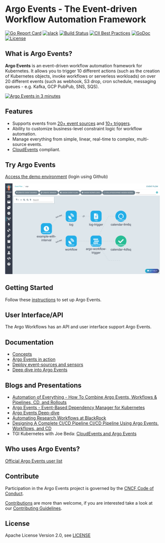 # Argo Events - The Event-driven Workflow Automation Framework

[![Go Report Card](https://goreportcard.com/badge/github.com/argoproj/argo-events)](https://goreportcard.com/report/github.com/argoproj/argo-events)
[![slack](https://img.shields.io/badge/slack-argoproj-brightgreen.svg?logo=slack)](https://argoproj.github.io/community/join-slack)
[![Build Status](https://travis-ci.org/argoproj/argo-events.svg?branch=master)](https://travis-ci.org/argoproj/argo-events)
[![CII Best Practices](https://bestpractices.coreinfrastructure.org/projects/3832/badge)](https://bestpractices.coreinfrastructure.org/projects/3832)
[![GoDoc](https://godoc.org/github.com/argoproj/argo-events?status.svg)](https://godoc.org/github.com/argoproj/argo-events/pkg/apis)
[![License](https://img.shields.io/badge/License-Apache%202.0-blue.svg)](LICENSE)

## What is Argo Events?

**Argo Events** is an event-driven workflow automation framework for Kubernetes. It allows you to trigger 10 different
actions (such as the creation of Kubernetes objects, invoke workflows or serverless workloads) on over 20 different
events (such as webhook, S3 drop, cron schedule, messaging queues - e.g. Kafka, GCP PubPub, SNS, SQS).

[![Argo Events in 3 minutes](https://img.youtube.com/vi/Aqi1zyTpM44/0.jpg)](https://youtu.be/Aqi1zyTpM44)

## Features

* Supports events from [20+ event sources](https://argoproj.github.io/argo-events/concepts/event_source/)
  and [10+ triggers](https://argoproj.github.io/argo-events/concepts/trigger/).
* Ability to customize business-level constraint logic for workflow automation.
* Manage everything from simple, linear, real-time to complex, multi-source events.
* [CloudEvents](https://cloudevents.io/) compliant.

## Try Argo Events

[Access the demo environment](https://workflows.apps.argoproj.io/event-flow/argo?showWorkflows=true) (login using
Github)

![Screenshot](docs/assets/screenshot.png)

## Getting Started

Follow these [instructions](https://argoproj.github.io/argo-events/installation/) to set up Argo Events.

## User Interface/API

The Argo Workflows has an API and user interface support Argo Events.

## Documentation

- [Concepts](https://argoproj.github.io/argo-events/concepts/architecture/)
- [Argo Events in action](https://argoproj.github.io/argo-events/quick_start/)
- [Deploy event-sources and sensors](https://argoproj.github.io/argo-events/eventsources/setup/webhook/)
- [Deep dive into Argo Events](https://argoproj.github.io/argo-events/tutorials/01-introduction/)

## Blogs and Presentations

* [Automation of Everything - How To Combine Argo Events, Workflows & Pipelines, CD, and Rollouts](https://youtu.be/XNXJtxkUKeY)
* [Argo Events - Event-Based Dependency Manager for Kubernetes](https://youtu.be/sUPkGChvD54)
* [Argo Events Deep-dive](https://youtu.be/U4tCYcCK20w)
* [Automating Research Workflows at BlackRock](https://www.youtube.com/watch?v=ZK510prml8o)
* [Designing A Complete CI/CD Pipeline CI/CD Pipeline Using Argo Events, Workflows, and CD](https://www.slideshare.net/JulianMazzitelli/designing-a-complete-ci-cd-pipeline-using-argo-events-workflow-and-cd-products-228452500)
* TGI Kubernetes with Joe
  Beda: [CloudEvents and Argo Events](https://www.youtube.com/watch?v=LQbBgQnUs_k&list=PL7bmigfV0EqQzxcNpmcdTJ9eFRPBe-iZa&index=2&t=0s)

## Who uses Argo Events?

[Official Argo Events user list](USERS.md)

## Contribute

Participation in the Argo Events project is governed by
the [CNCF Code of Conduct](https://github.com/cncf/foundation/blob/master/code-of-conduct.md).

[Contributions](https://github.com/argoproj/argo-events/issues) are more than welcome, if you are interested take a look
at our [Contributing Guidelines](./CONTRIBUTING.md).

## License

Apache License Version 2.0, see [LICENSE](./LICENSE)
